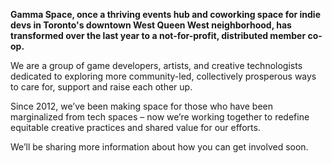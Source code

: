 **Gamma Space, once a thriving events hub and coworking space for indie devs in Toronto's downtown West Queen West neighborhood, has transformed over the last year to a not-for-profit, distributed member co-op.**

We are a group of game developers, artists, and creative technologists dedicated to exploring more community-led, collectively prosperous ways to care for, support and raise each other up.

Since 2012, we’ve been making space for those who have been marginalized from tech spaces – now we’re working together to redefine equitable creative practices and shared value for our efforts.

We’ll be sharing more information about how you can get involved soon.